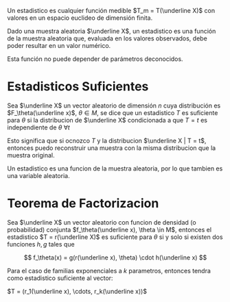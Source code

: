 Un estadistico es cualquier función medible $T_m = T(\underline X)$ con valores en un espacio euclideo de dimensión finita.

Dado una muestra aleatoria $\underline X$, un estadistico es una función de la muestra aleatoria que, evaluada en los valores observados, debe poder resultar en un valor numérico.

Esta función no puede depender de parámetros deconocidos.

# Estadisticos Suficientes

Sea $\underline X$ un vector aleatorio de dimensión $n$ cuya distribución es $F_\theta(\underline x)$, $\theta \in M$, se dice que un estadistico $T$ es suficiente para $\theta$ si la distribucion de $\underline X$ condicionada a que $T = t$ es independiente de $\theta\ \forall t$

Esto significa que si ocnozco $T$ y la distribucion $\underline X | T = t$, entonces puedo reconstruir una muestra con la misma distribucion que la muestra original.

Un estadistico es una funcion de la muestra aleatoria, por lo que tambien es una variable aleatoria.

# Teorema de Factorizacion

Sea $\underline X$ un vector aleatorio con funcion de densidad (o probabilidad) conjunta $f_\theta(\underline x), \theta \in M$, entonces el estadistico $T = r(\underline X)$ es suficiente para $\theta$ si y solo si existen dos funciones $h, g$ tales que

$$
f_\theta(x) = g(r(\underline x), \theta) \cdot h(\underline x)
$$

Para el caso de familias exponenciales a $k$ parametros, entonces tendra como estadistico suficiente al vector:

 $T = (r_1(\underline x), \cdots, r_k(\underline x))$